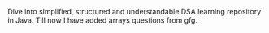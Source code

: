 Dive into simplified, structured and understandable DSA learning repository in Java. Till now I have added arrays questions from gfg. 
